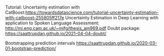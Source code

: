 Tutorial: Uncertainty estimation with CatBoost:https://towardsdatascience.com/tutorial-uncertainty-estimation-with-catboost-255805ff217e
Uncertainty Estimation in Deep Learning with application to Spoken Language Assessment: http://mi.eng.cam.ac.uk/~mjfg/thesis_am969.pdf
Doubt package: https://saattrupdan.github.io/2021-04-04-doubt/

Bootstrapping prediction intervals
https://saattrupdan.github.io/2020-03-01-bootstrap-prediction/